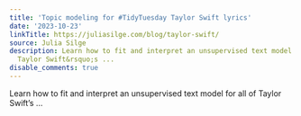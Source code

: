 ```yaml
---
title: 'Topic modeling for #TidyTuesday Taylor Swift lyrics'
date: '2023-10-23'
linkTitle: https://juliasilge.com/blog/taylor-swift/
source: Julia Silge
description: Learn how to fit and interpret an unsupervised text model for all of
  Taylor Swift&rsquo;s ...
disable_comments: true
---
```

Learn how to fit and interpret an unsupervised text model for all of Taylor Swift&rsquo;s ...